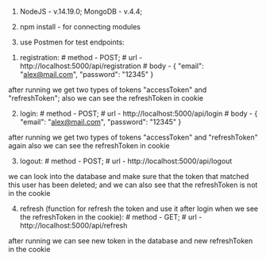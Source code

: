 1) NodeJS - v.14.19.0; 
   MongoDB - v.4.4;

2) npm install - for connecting modules
   
3) use Postmen for test endpoints:

  1. registration: 
                     # method - POST;
                     # url - http://localhost:5000/api/registration
                     # body - 
                              {
                                 "email": "alex@mail.com",
                                 "password": "12345"
                              }

  after running we get two types of tokens "accessToken" and "refreshToken";
  also we can see the refreshToken in cookie
  
  2. login:
               # method - POST;
               # url - http://localhost:5000/api/login
               # body -
                        {
                           "email": "alex@mail.com",
                           "password": "12345"
                        }

  after running we get two types of tokens "accessToken" and "refreshToken" again
  also we can see the refreshToken in cookie
 
  3. logout:
               # method - POST;
               # url - http://localhost:5000/api/logout

  we can look into the database and make sure that the token that matched this user has been deleted;
  and we can also see that the refreshToken is not in the cookie

  4. refresh (function for refresh the token and use it after login when we see the refreshToken in the cookie): 
               # method - GET;
               # url - http://localhost:5000/api/refresh 

  after running we can see new token in the database and new refreshToken in the cookie
  
   